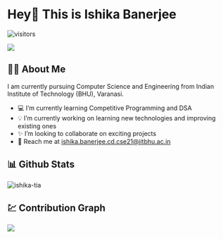 
<h1> Hey👋 This is Ishika Banerjee </h1>

![visitors](https://visitor-badge.glitch.me/badge?page_id=ishika-tia&left_color=e63946&right_color=purple)

<a href="https://github.com/DenverCoder1/readme-typing-svg">
  <img src="https://readme-typing-svg.herokuapp.com?&font=IBM+Plex+Sans&color=purple&size=20&lines=Good+to+see+you+here!;Welcome+to+my+profile" />
</a>


## 👩‍💼 About Me
  I am currently pursuing Computer Science and Engineering from Indian Institute of Technology (BHU), Varanasi.
- 💻 I’m currently learning Competitive Programming and DSA</br>
- 💡 I’m currently working on learning new technologies and improving existing ones</br>
- ✨ I’m looking to collaborate on exciting projects</br>
- 📧 Reach me at ishika.banerjee.cd.cse21@iitbhu.ac.in</br>


## 📊 Github Stats

<img align="center" src="https://github-readme-streak-stats.herokuapp.com/?user=ishika-tia&theme=dark" alt="ishika-tia" />

</br>

## 💹 Contribution Graph 

<img src="https://activity-graph.herokuapp.com/graph?username=ishika-tia&bg_color=171717&color=FFFFFF&line=AFAFAF&point=2144C8"></div>
